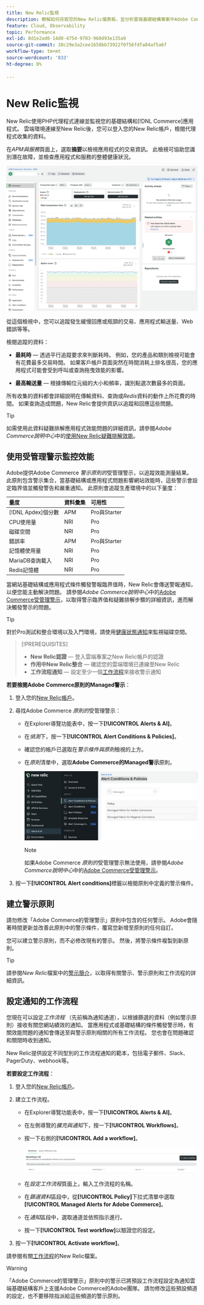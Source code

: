 ```yaml
---
title: New Relic監視
description: 瞭解如何存取您的New Relic儀表板，並分析雲端基礎結構專案中Adobe Commerce的資料。
feature: Cloud, Observability
topic: Performance
exl-id: 8d1e2ad6-14d0-4754-9703-960d93e135a9
source-git-commit: 38c29e3a2cee1658bb73922f0f56fdfa84af5a6f
workflow-type: tm+mt
source-wordcount: '833'
ht-degree: 0%

---
```


# New Relic監視

New Relic使用PHP代理程式連線並監視您的基礎結構和[!DNL Commerce]應用程式。 雲端環境連線至New Relic後，您可以登入您的New Relic帳戶，檢閱代理程式收集的資料。

在&#x200B;_APM與服務_&#x200B;頁面上，選取&#x200B;**摘要**&#x200B;以檢視應用程式的交易資訊。 此檢視可協助您識別潛在故障，並檢查應用程式和服務的整體健康狀況。

![雲端專案New Relic概觀頁面](../../assets/new-relic/dashboard.png)

從這個檢視中，您可以追蹤發生緩慢回應或瓶頸的交易、應用程式輸送量、Web錯誤等等。

檢閱追蹤的資料：

- **最耗時** — 透過平行追蹤要求來判斷耗時。 例如，您的產品和類別檢視可能會有花費最多交易時間。 如果客戶帳戶頁面突然在時間消耗上排名很高，您的應用程式可能會受到呼叫或查詢拖曳效能的影響。

- **最高輸送量** — 根據傳輸位元組的大小和頻率，識別點選次數最多的頁面。

所有收集的資料都會詳細說明在傳輸資料、查詢或&#x200B;_Redis_&#x200B;資料的動作上所花費的時間。 如果查詢造成問題，New Relic會提供資訊以追蹤和回應這些問題。

>[!TIP]
>
>如需使用此資料疑難排解應用程式效能問題的詳細資訊，請參閱&#x200B;_Adobe Commerce說明中心_&#x200B;中的[使用New Relic疑難排解效能](https://experienceleague.adobe.com/docs/commerce-knowledge-base/kb/troubleshooting/miscellaneous/troubleshoot-performance-using-new-relic-on-magento-commerce.html)。

## 使用受管理警示監控效能

Adobe提供Adobe Commerce _警示原則的_&#x200B;受管理警示，以追蹤效能測量結果。 此原則包含警示集合，當基礎結構或應用程式問題影響網站效能時，這些警示會設定臨界值並觸發警告和嚴重通知。 此原則會追蹤生產環境中的以下量度：

| 量度 | 資料彙集 | 可用性 |
|:-------------------|:----------------|:----------------|
| [!DNL Apdex]個分數 | APM | Pro與Starter |
| CPU使用量 | NRI | Pro |
| 磁碟空間 | NRI | Pro |
| 錯誤率 | APM | Pro與Starter |
| 記憶體使用量 | NRI | Pro |
| MariaDB查詢載入 | NRI | Pro |
| Redis記憶體 | NRI | Pro |

當網站基礎結構或應用程式條件觸發警報臨界值時，New Relic會傳送警報通知，以便您能主動解決問題。 請參閱&#x200B;_Adobe Commerce說明中心_&#x200B;中的[Adobe Commerce受管理警示](https://experienceleague.adobe.com/docs/commerce-knowledge-base/kb/support-tools/managed-alerts/managed-alerts-for-magento-commerce.html)，以取得警示臨界值和疑難排解步驟的詳細資訊，進而解決觸發警示的問題。

>[!TIP]
>
>對於Pro測試和整合環境以及入門環境，請使用[健康狀態通知](../integrations/health-notifications.md)來監視磁碟空間。

>[!PREREQUISITES]
>
>- **New Relic認證** — 登入雲端專案之New Relic帳戶的認證
>- **作用中New Relic整合** — 確認您的雲端環境已連線至New Relic
>- **工作流程通知** — 設定至少一個[工作流程](#set-up-a-workflow-for-notifications)來接收警示通知

**若要檢閱Adobe Commerce原則的Managed警示**：

1. 登入您的[New Relic帳戶](https://login.newrelic.com/login)。

1. 尋找Adobe Commerce _原則的_&#x200B;受管理警示：

   - 在Explorer導覽功能表中，按一下&#x200B;**[!UICONTROL Alerts & AI]**。

   - 在&#x200B;_偵測_&#x200B;下，按一下&#x200B;**[!UICONTROL Alert Conditions & Policies]**。

   - 確認您的帳戶已選取在&#x200B;_警示條件與原則_&#x200B;檢視的上方。

   - 在&#x200B;_原則_&#x200B;清單中，選取&#x200B;**Adobe Commerce的Managed警示**&#x200B;原則。

     ![已產生警示原則](../../assets/new-relic/managed-alerts-policy.png)

     >[!NOTE]
     >
     >如果Adobe Commerce _原則的_&#x200B;受管理警示無法使用，請參閱&#x200B;_Adobe Commerce說明中心_&#x200B;中的[Adobe Commerce受管理警示](https://experienceleague.adobe.com/docs/commerce-knowledge-base/kb/support-tools/managed-alerts/managed-alerts-for-magento-commerce.html)。

1. 按一下&#x200B;**[!UICONTROL Alert conditions]**&#x200B;標籤以檢閱原則中定義的警示條件。

## 建立警示原則

請勿修改「Adobe Commerce的管理警示」原則中包含的任何警示。 Adobe會隨著時間更新並改善此原則中的警示條件，覆寫您新增至原則的任何自訂。

您可以建立警示原則，而不必修改現有的警示。 然後，將警示條件複製到新原則。

>[!TIP]
>
>請參閱&#x200B;_New Relic_&#x200B;檔案中的[警示簡介](https://docs.newrelic.com/docs/alerts/overview/)，以取得有關警示、警示原則和工作流程的詳細資訊。

## 設定通知的工作流程

您現在可以設定&#x200B;_工作流程_ （先前稱為通知通道），以根據篩選的資料（例如警示原則）接收有關您網站績效的通知。 當應用程式或基礎結構的條件觸發警示時，有關效能問題的通知會傳送至與警示原則相關的所有工作流程。 您也會在問題確認和關閉時收到通知。

New Relic提供設定不同型別的工作流程通知的範本，包括電子郵件、Slack、PagerDuty、webhook等。

**若要設定工作流程**：

1. 登入您的[New Relic帳戶](https://login.newrelic.com/login)。

1. 建立工作流程。

   - 在Explorer導覽功能表中，按一下&#x200B;**[!UICONTROL Alerts & AI]**。

   - 在左側導覽的&#x200B;_擴充與通知_&#x200B;下，按一下&#x200B;**[!UICONTROL Workflows]**。

   - 按一下右側的&#x200B;**[!UICONTROL Add a workflow]**。

     ![New Relic新增工作流程](../../assets/new-relic/add-a-workflow.png)

   - 在&#x200B;_設定工作流程_&#x200B;頁面上，輸入工作流程的名稱。

   - 在&#x200B;_篩選資料_&#x200B;區段中，從&#x200B;**[!UICONTROL Policy]**&#x200B;下拉式清單中選取&#x200B;**[!UICONTROL Managed Alerts for Adobe Commerce]**。

   - 在&#x200B;_通知_&#x200B;區段中，選取通道並依照指示進行。

   - 按一下&#x200B;**[!UICONTROL Test workflow]**&#x200B;以驗證您的設定。

1. 按一下&#x200B;**[!UICONTROL Activate workflow]**。

請參閱有關[工作流程](https://docs.newrelic.com/docs/alerts-applied-intelligence/applied-intelligence/incident-workflows/incident-workflows/)的New Relic檔案。

>[!WARNING]
>
>「Adobe Commerce的管理警示」原則中的警示已將預設工作流程設定為通知雲端基礎結構客戶上支援Adobe Commerce的Adobe團隊。 請勿修改這些預設頻道的設定，也不要移除指派給這些頻道的警示原則。
